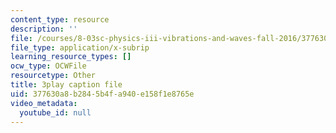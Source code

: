 ```yaml
---
content_type: resource
description: ''
file: /courses/8-03sc-physics-iii-vibrations-and-waves-fall-2016/377630a8b2845b4fa940e158f1e8765e_sBKHUPDUI1o.vtt
file_type: application/x-subrip
learning_resource_types: []
ocw_type: OCWFile
resourcetype: Other
title: 3play caption file
uid: 377630a8-b284-5b4f-a940-e158f1e8765e
video_metadata:
  youtube_id: null
---
```

